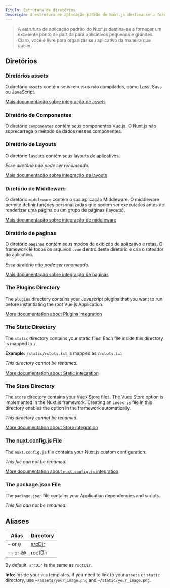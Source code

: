 ```yaml
---
Titulo: Estrutura de diretórios
Descrição: A estrutura de aplicação padrão do Nuxt.js destina-se a fornecer um ótimo ponto de partida para aplicativos grandes e pequenos.
---
```


> A estrutura de aplicação padrão do Nuxt.js destina-se a fornecer um excelente ponto de partida para aplicativos pequenos e grandes. Claro, você é livre para organizar seu aplicativo da maneira que quiser.


## Diretórios

### Diretórios assets
O diretório `assets` contém seus recursos não compilados, como Less, Sass ou JavaScript.

[Mais documentação sobre integração de assets](/guide/assets)

### Diretório de Componentes
O diretório `componentes` contém seus componentes Vue.js. O Nuxt.js não sobrecarrega o método de dados nesses componentes.

### Diretório de Layouts
O diretório `layouts` contém seus layouts de aplicativos.

_Esse diretório não pode ser renomeado._

[Mais documentação sobre integração de layouts](/guide/views#layouts)


### Diretório de Middleware
O diretório `middleware` contém o sua aplicação Middleware. O middleware permite definir funções personalizadas que podem ser executadas antes de renderizar uma página ou um grupo de páginas (layouts).

[Mais documentação sobre integração de middleware](/guide/routing#middleware)

### Diratório de paginas

O diretório `paginas` contém seus modos de exibição de aplicativo e rotas. O framework lê todos os arquivos `.vue` dentro deste diretório e cria o roteador do aplicativo.

_Esse diretório não pode ser renomeado._

[Mais documentação sobre integração de paginas](/guide/views)


### The Plugins Directory

The `plugins` directory contains your Javascript plugins that you want to run before instantiating the root Vue.js Application.

[More documentation about Plugins integration](/guide/plugins)

### The Static Directory

The `static` directory contains your static files. Each file inside this directory is mapped to `/`.

**Example:** `/static/robots.txt` is mapped as `/robots.txt`

_This directory cannot be renamed._

[More documentation about Static integration](/guide/assets#static)

### The Store Directory

The `store` directory contains your [Vuex Store](http://vuex.vuejs.org/en/) files. The Vuex Store option is implemented in the Nuxt.js framework. Creating an `index.js` file in this directory enables the option in the framework automatically.

_This directory cannot be renamed._

[More documentation about Store integration](/guide/vuex-store)

### The nuxt.config.js File

The `nuxt.config.js` file contains your Nuxt.js custom configuration.

_This file can not be renamed._

[More documentation about `nuxt.config.js` integration](/guide/configuration)

### The package.json File

The `package.json` file contains your Application dependencies and scripts.

_This file can not be renamed._

## Aliases

| Alias | Directory |
|-----|------|
| `~` or `@` | [srcDir](/api/configuration-srcdir) |
| `~~` or `@@` | [rootDir](/api/configuration-rootdir) |

By default, `srcDir` is the same as `rootDir`.

<div class="Alert Alert--nuxt-green">

<b>Info:</b> Inside your `vue` templates, if you need to link to your `assets` or `static` directory, use `~/assets/your_image.png` and `~/static/your_image.png`.

</div>
